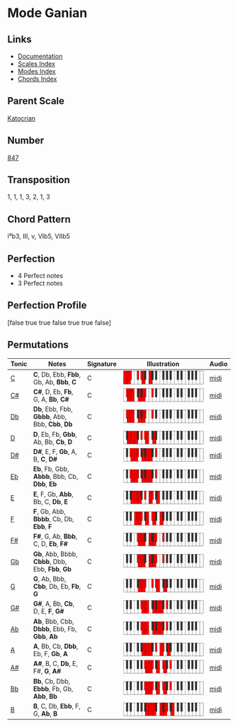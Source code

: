 # Mode Ganian

## Links

- [Documentation](README.md)
- [Scales Index](Scales.md)
- [Modes Index](Modes.md)
- [Chords Index](Chords.md)

## Parent Scale

[Katocrian](ScaleKatocrian.md)

## Number

[847](https://ianring.com/musictheory/scales/847)

## Transposition

1, 1, 1, 3, 2, 1, 3

## Chord Pattern

i⁰b3, III, v, VIb5, VIIb5

## Perfection

- 4 Perfect notes
- 3 Perfect notes

## Perfection Profile

[false true true false true true false]

## Permutations

| Tonic | Notes | Signature | Illustration | Audio |
|-------|-------|-----------|--------------|-------|
| [C](ModeCNaturalGanian.md) | **C**, Db, Ebb, **Fbb**, Gb, Ab, **Bbb**, **C** | C | ![CNaturalGanian](ModeCNaturalGanian.png) | [midi](https://github.com/edipermadi/music/blob/main/docs/ModeCNaturalGanian.mid?raw=true) |
| [C#](ModeCSharpGanian.md) | **C#**, D, Eb, **Fb**, G, A, **Bb**, **C#** | C | ![CSharpGanian](ModeCSharpGanian.png) | [midi](https://github.com/edipermadi/music/blob/main/docs/ModeCSharpGanian.mid?raw=true) |
| [Db](ModeDFlatGanian.md) | **Db**, Ebb, Fbb, **Gbbb**, Abb, Bbb, **Cbb**, **Db** | C | ![DFlatGanian](ModeDFlatGanian.png) | [midi](https://github.com/edipermadi/music/blob/main/docs/ModeDFlatGanian.mid?raw=true) |
| [D](ModeDNaturalGanian.md) | **D**, Eb, Fb, **Gbb**, Ab, Bb, **Cb**, **D** | C | ![DNaturalGanian](ModeDNaturalGanian.png) | [midi](https://github.com/edipermadi/music/blob/main/docs/ModeDNaturalGanian.mid?raw=true) |
| [D#](ModeDSharpGanian.md) | **D#**, E, F, **Gb**, A, B, **C**, **D#** | C | ![DSharpGanian](ModeDSharpGanian.png) | [midi](https://github.com/edipermadi/music/blob/main/docs/ModeDSharpGanian.mid?raw=true) |
| [Eb](ModeEFlatGanian.md) | **Eb**, Fb, Gbb, **Abbb**, Bbb, Cb, **Dbb**, **Eb** | C | ![EFlatGanian](ModeEFlatGanian.png) | [midi](https://github.com/edipermadi/music/blob/main/docs/ModeEFlatGanian.mid?raw=true) |
| [E](ModeENaturalGanian.md) | **E**, F, Gb, **Abb**, Bb, C, **Db**, **E** | C | ![ENaturalGanian](ModeENaturalGanian.png) | [midi](https://github.com/edipermadi/music/blob/main/docs/ModeENaturalGanian.mid?raw=true) |
| [F](ModeFNaturalGanian.md) | **F**, Gb, Abb, **Bbbb**, Cb, Db, **Ebb**, **F** | C | ![FNaturalGanian](ModeFNaturalGanian.png) | [midi](https://github.com/edipermadi/music/blob/main/docs/ModeFNaturalGanian.mid?raw=true) |
| [F#](ModeFSharpGanian.md) | **F#**, G, Ab, **Bbb**, C, D, **Eb**, **F#** | C | ![FSharpGanian](ModeFSharpGanian.png) | [midi](https://github.com/edipermadi/music/blob/main/docs/ModeFSharpGanian.mid?raw=true) |
| [Gb](ModeGFlatGanian.md) | **Gb**, Abb, Bbbb, **Cbbb**, Dbb, Ebb, **Fbb**, **Gb** | C | ![GFlatGanian](ModeGFlatGanian.png) | [midi](https://github.com/edipermadi/music/blob/main/docs/ModeGFlatGanian.mid?raw=true) |
| [G](ModeGNaturalGanian.md) | **G**, Ab, Bbb, **Cbb**, Db, Eb, **Fb**, **G** | C | ![GNaturalGanian](ModeGNaturalGanian.png) | [midi](https://github.com/edipermadi/music/blob/main/docs/ModeGNaturalGanian.mid?raw=true) |
| [G#](ModeGSharpGanian.md) | **G#**, A, Bb, **Cb**, D, E, **F**, **G#** | C | ![GSharpGanian](ModeGSharpGanian.png) | [midi](https://github.com/edipermadi/music/blob/main/docs/ModeGSharpGanian.mid?raw=true) |
| [Ab](ModeAFlatGanian.md) | **Ab**, Bbb, Cbb, **Dbbb**, Ebb, Fb, **Gbb**, **Ab** | C | ![AFlatGanian](ModeAFlatGanian.png) | [midi](https://github.com/edipermadi/music/blob/main/docs/ModeAFlatGanian.mid?raw=true) |
| [A](ModeANaturalGanian.md) | **A**, Bb, Cb, **Dbb**, Eb, F, **Gb**, **A** | C | ![ANaturalGanian](ModeANaturalGanian.png) | [midi](https://github.com/edipermadi/music/blob/main/docs/ModeANaturalGanian.mid?raw=true) |
| [A#](ModeASharpGanian.md) | **A#**, B, C, **Db**, E, F#, **G**, **A#** | C | ![ASharpGanian](ModeASharpGanian.png) | [midi](https://github.com/edipermadi/music/blob/main/docs/ModeASharpGanian.mid?raw=true) |
| [Bb](ModeBFlatGanian.md) | **Bb**, Cb, Dbb, **Ebbb**, Fb, Gb, **Abb**, **Bb** | C | ![BFlatGanian](ModeBFlatGanian.png) | [midi](https://github.com/edipermadi/music/blob/main/docs/ModeBFlatGanian.mid?raw=true) |
| [B](ModeBNaturalGanian.md) | **B**, C, Db, **Ebb**, F, G, **Ab**, **B** | C | ![BNaturalGanian](ModeBNaturalGanian.png) | [midi](https://github.com/edipermadi/music/blob/main/docs/ModeBNaturalGanian.mid?raw=true) |
